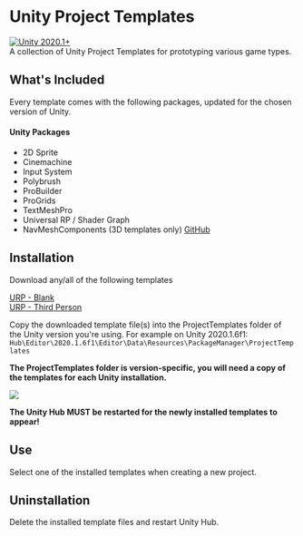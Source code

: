 # Unity Project Templates
[![Unity 2020.1+](https://img.shields.io/badge/unity-2020.1%2B-blue.svg)](https://unity3d.com/get-unity/download/archive)  
A collection of Unity Project Templates for prototyping various game types.

## What's Included
Every template comes with the following packages, updated for the chosen version of Unity.

#### Unity Packages
- 2D Sprite
- Cinemachine
- Input System
- Polybrush
- ProBuilder
- ProGrids
- TextMeshPro
- Universal RP / Shader Graph
- NavMeshComponents (3D templates only) [GitHub](https://github.com/Unity-Technologies/NavMeshComponents)

## Installation
Download any/all of the following templates  

[URP - Blank](https://github.com/vfs-sct/UnityProjectTemplates/raw/blank/urp-blank.tgz)  
[URP - Third Person](https://github.com/vfs-sct/UnityProjectTemplates/raw/third-person/urp-third-person.tgz)

Copy the downloaded template file(s) into the ProjectTemplates folder of the Unity version you're using. For example on Unity 2020.1.6f1:  
```Hub\Editor\2020.1.6f1\Editor\Data\Resources\PackageManager\ProjectTemplates```

**The ProjectTemplates folder is version-specific, you will need a copy of the templates for each Unity installation.**

![](../main/Documentation/installation.gif)

**The Unity Hub MUST be restarted for the newly installed templates to appear!**

## Use
Select one of the installed templates when creating a new project.

<Quin insert a screenshot>

## Uninstallation
Delete the installed template files and restart Unity Hub.
